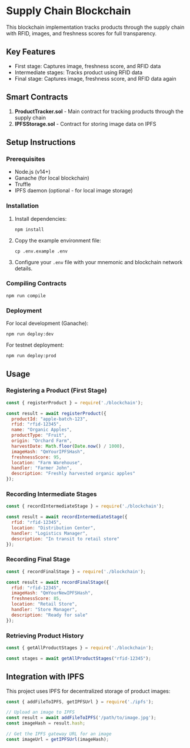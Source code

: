 # Supply Chain Blockchain

This blockchain implementation tracks products through the supply chain with RFID, images, and freshness scores for full transparency.

## Key Features

- First stage: Captures image, freshness score, and RFID data
- Intermediate stages: Tracks product using RFID data
- Final stage: Captures image, freshness score, and RFID data again

## Smart Contracts

1. **ProductTracker.sol** - Main contract for tracking products through the supply chain
2. **IPFSStorage.sol** - Contract for storing image data on IPFS

## Setup Instructions

### Prerequisites

- Node.js (v14+)
- Ganache (for local blockchain)
- Truffle
- IPFS daemon (optional - for local image storage)

### Installation

1. Install dependencies:
   ```
   npm install
   ```

2. Copy the example environment file:
   ```
   cp .env.example .env
   ```

3. Configure your `.env` file with your mnemonic and blockchain network details.

### Compiling Contracts

```
npm run compile
```

### Deployment

For local development (Ganache):
```
npm run deploy:dev
```

For testnet deployment:
```
npm run deploy:prod
```

## Usage

### Registering a Product (First Stage)

```javascript
const { registerProduct } = require('./blockchain');

const result = await registerProduct({
  productId: "apple-batch-123",
  rfid: "rfid-12345",
  name: "Organic Apples",
  productType: "Fruit",
  origin: "Orchard Farm",
  harvestDate: Math.floor(Date.now() / 1000),
  imageHash: "QmYourIPFSHash",
  freshnessScore: 95,
  location: "Farm Warehouse",
  handler: "Farmer John",
  description: "Freshly harvested organic apples"
});
```

### Recording Intermediate Stages

```javascript
const { recordIntermediateStage } = require('./blockchain');

const result = await recordIntermediateStage({
  rfid: "rfid-12345",
  location: "Distribution Center",
  handler: "Logistics Manager",
  description: "In transit to retail store"
});
```

### Recording Final Stage

```javascript
const { recordFinalStage } = require('./blockchain');

const result = await recordFinalStage({
  rfid: "rfid-12345",
  imageHash: "QmYourNewIPFSHash",
  freshnessScore: 85,
  location: "Retail Store",
  handler: "Store Manager",
  description: "Ready for sale"
});
```

### Retrieving Product History

```javascript
const { getAllProductStages } = require('./blockchain');

const stages = await getAllProductStages("rfid-12345");
```

## Integration with IPFS

This project uses IPFS for decentralized storage of product images:

```javascript
const { addFileToIPFS, getIPFSUrl } = require('./ipfs');

// Upload an image to IPFS
const result = await addFileToIPFS('/path/to/image.jpg');
const imageHash = result.hash;

// Get the IPFS gateway URL for an image
const imageUrl = getIPFSUrl(imageHash);
``` 